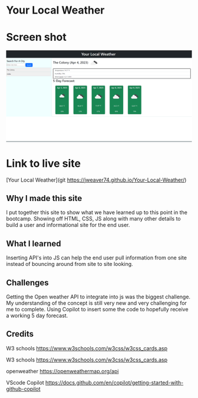 # Your Local Weather

# Screen shot
![deployed site](./assets/images/Screenshot%202023-04-04%20100817.png)

# Link to live site
[Your Local Weather](git https://jweaver74.github.io/Your-Local-Weather/)

## Why I made this site
I put together this site to show what we have learned up to this point in the bootcamp. Showing off HTML, CSS, JS along with many other 
details to build a user and informational site for the end user.



## What I learned
Inserting API's into JS can help the end user pull information from one site instead of bouncing around from site to site looking.



## Challenges 
Getting the Open weather API to integrate into js was the biggest challenge.  My understanding of the concept is still very new 
and very challenging for me to complete. Using Copilot to insert some the code to hopefully receive a working 5 day forecast. 



## Credits
W3 schools  https://www.w3schools.com/w3css/w3css_cards.asp

W3 schools  https://www.w3schools.com/w3css/w3css_cards.asp

openweather https://openweathermap.org/api

VScode Copilot https://docs.github.com/en/copilot/getting-started-with-github-copilot